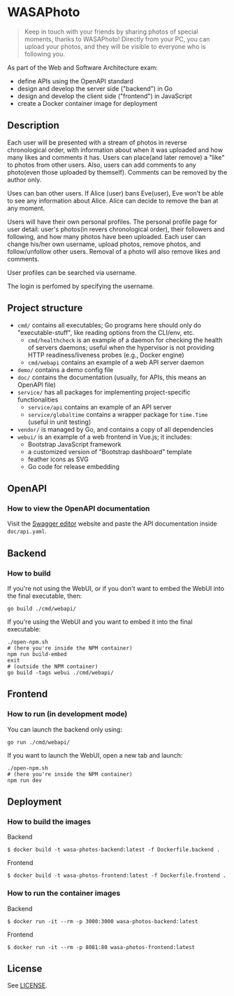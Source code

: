 # WASAPhoto

> Keep in touch with your friends by sharing photos of special moments, thanks to WASAPhoto! Directly from your PC, you can upload your photos, and they will be  visible to everyone who is following you.

As part of the Web and Software Architecture exam:
- define APIs using the OpenAPI standard
- design and develop the server side ("backend") in Go
- design and develop the client side ("frontend") in JavaScript
- create a Docker container image for deployment

## Description 
Each user will be presented with a stream of photos in reverse chronological order, with information about when it was uploaded and how many likes and comments it has. Users can place(and later remove) a "like" to photos from other users. Also, users can add comments to any photo(even those uploaded by themself). Comments can be removed by the author only.

Uses can ban other users. If Alice (user) bans Eve(user), Eve won't be able to see any information about Alice. Alice can decide to remove the ban at any moment.

Users will have their own personal profiles. The personal profile page for user detail: user's photos(in revers chronological order), their followers and following, and how many photos have been uploaded. Each user can change his/her own username, upload photos, remove photos, and follow/unfollow other users. Removal of a photo will also remove likes and comments.

User profiles can be searched via username.

The login is perfomed by specifying the username.
## Project structure

* `cmd/` contains all executables; Go programs here should only do "executable-stuff", like reading options from the CLI/env, etc.
	* `cmd/healthcheck` is an example of a daemon for checking the health of servers daemons; useful when the hypervisor is not providing HTTP readiness/liveness probes (e.g., Docker engine)
	* `cmd/webapi` contains an example of a web API server daemon
* `demo/` contains a demo config file
* `doc/` contains the documentation (usually, for APIs, this means an OpenAPI file)
* `service/` has all packages for implementing project-specific functionalities
	* `service/api` contains an example of an API server
	* `service/globaltime` contains a wrapper package for `time.Time` (useful in unit testing)
* `vendor/` is managed by Go, and contains a copy of all dependencies
* `webui/` is an example of a web frontend in Vue.js; it includes:
	* Bootstrap JavaScript framework
	* a customized version of "Bootstrap dashboard" template
	* feather icons as SVG
	* Go code for release embedding
	
## OpenAPI
### How to view the OpenAPI documentation 
Visit the [Swagger editor](https://editor.swagger.io/) website and paste the API documentation inside `doc/api.yaml`.

## Backend
### How to build 
If you're not using the WebUI, or if you don't want to embed the WebUI into the final executable, then:
```
go build ./cmd/webapi/
```
If you're using the WebUI and you want to embed it into the final executable:
```
./open-npm.sh
# (here you're inside the NPM container)
npm run build-embed
exit
# (outside the NPM container)
go build -tags webui ./cmd/webapi/
```

## Frontend
### How to run (in development mode)
You can launch the backend only using:
```
go run ./cmd/webapi/
```
If you want to launch the WebUI, open a new tab and launch:
```
./open-npm.sh
# (here you're inside the NPM container)
npm run dev
```

## Deployment
### How to build the images 
Backend
```
$ docker build -t wasa-photos-backend:latest -f Dockerfile.backend .
```
Frontend 
```
$ docker build -t wasa-photos-frontend:latest -f Dockerfile.frontend .
```
### How to run the container images
Backend
```
$ docker run -it --rm -p 3000:3000 wasa-photos-backend:latest
```
Frontend
```
$ docker run -it --rm -p 8081:80 wasa-photos-frontend:latest
```
## License
See [LICENSE](LICENSE).
